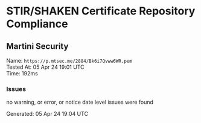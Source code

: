 # STIR/SHAKEN Certificate Repository Compliance

## Martini Security

Name: `https://p.mtsec.me/2884/Bk6i7Qvww6WR.pem`\
Tested At: 05 Apr 24 19:01 UTC\
Time: 192ms

### Issues

no warning, or error, or notice date level issues were found

Generated: 05 Apr 24 19:04 UTC